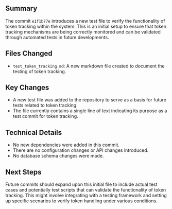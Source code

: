 ## Summary
The commit `e1f1b77e` introduces a new test file to verify the functionality of token tracking within the system. This is an initial setup to ensure that token tracking mechanisms are being correctly monitored and can be validated through automated tests in future developments.

## Files Changed
- `test_token_tracking.md`: A new markdown file created to document the testing of token tracking.

## Key Changes
- A new test file was added to the repository to serve as a basis for future tests related to token tracking.
- The file currently contains a single line of text indicating its purpose as a test commit for token tracking.

## Technical Details
- No new dependencies were added in this commit.
- There are no configuration changes or API changes introduced.
- No database schema changes were made.

## Next Steps
Future commits should expand upon this initial file to include actual test cases and potentially test scripts that can validate the functionality of token tracking. This might involve integrating with a testing framework and setting up specific scenarios to verify token handling under various conditions.